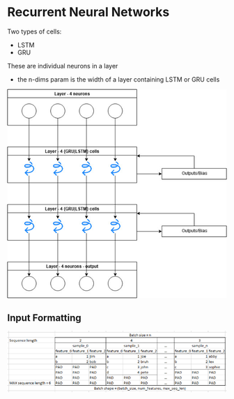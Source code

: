 # Recurrent Neural Networks

Two types of cells:

* LSTM
* GRU

These are individual neurons in a layer

* the n-dims param is the width of a layer containing LSTM or GRU cells

![alt text](./RNN.jpg)

## Input Formatting

![alt text](./inputs_shape.PNG)
